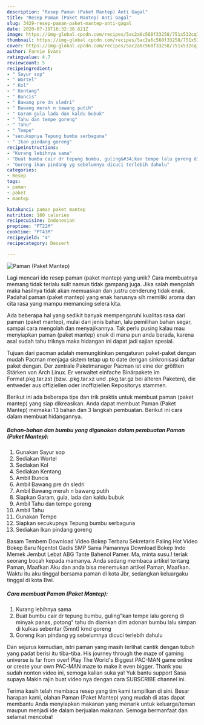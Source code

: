 ```yaml
---
description: "Resep Paman (Paket Mantep) Anti Gagal"
title: "Resep Paman (Paket Mantep) Anti Gagal"
slug: 3429-resep-paman-paket-mantep-anti-gagal
date: 2020-07-19T16:32:38.621Z
image: https://img-global.cpcdn.com/recipes/5ac2a6c568f33258/751x532cq70/paman-paket-mantep-foto-resep-utama.jpg
thumbnail: https://img-global.cpcdn.com/recipes/5ac2a6c568f33258/751x532cq70/paman-paket-mantep-foto-resep-utama.jpg
cover: https://img-global.cpcdn.com/recipes/5ac2a6c568f33258/751x532cq70/paman-paket-mantep-foto-resep-utama.jpg
author: Fannie Evans
ratingvalue: 4.7
reviewcount: 5
recipeingredient:
- " Sayur sop"
- " Wortel"
- " Kol"
- " Kentang"
- " Buncis"
- " Bawang pre dn sledri"
- " Bawang merah n bawang putih"
- " Garam gula lada dan kaldu bubuk"
- " Tahu dan tempe goreng"
- " Tahu"
- " Tempe"
- "secukupnya Tepung bumbu serbaguna"
- " Ikan pindang goreng"
recipeinstructions:
- "Kurang lebihnya sama"
- "Buat bumbu cair dr tepung bumbu, guling&#34;kan tempe lalu goreng di minyak panas, potong&#34; tahu dn diamkan dlm adonan bumbu lalu simpan di kulkas sebentar (5mnt) kmd goreng"
- "Goreng ikan pindang yg sebelumnya dicuci terlebih dahulu"
categories:
- Resep
tags:
- paman
- paket
- mantep

katakunci: paman paket mantep 
nutrition: 160 calories
recipecuisine: Indonesian
preptime: "PT22M"
cooktime: "PT43M"
recipeyield: "4"
recipecategory: Dessert

---
```



![Paman (Paket Mantep)](https://img-global.cpcdn.com/recipes/5ac2a6c568f33258/751x532cq70/paman-paket-mantep-foto-resep-utama.jpg)

Lagi mencari ide resep paman (paket mantep) yang unik? Cara membuatnya memang tidak terlalu sulit namun tidak gampang juga. Jika salah mengolah maka hasilnya tidak akan memuaskan dan justru cenderung tidak enak. Padahal paman (paket mantep) yang enak harusnya sih memiliki aroma dan cita rasa yang mampu memancing selera kita.

Ada beberapa hal yang sedikit banyak mempengaruhi kualitas rasa dari paman (paket mantep), mulai dari jenis bahan, lalu pemilihan bahan segar, sampai cara mengolah dan menyajikannya. Tak perlu pusing kalau mau menyiapkan paman (paket mantep) enak di mana pun anda berada, karena asal sudah tahu triknya maka hidangan ini dapat jadi sajian spesial.

Tujuan dari pacman adalah memungkinkan pengaturan paket-paket dengan mudah Pacman menjaga sistem tetap up to date dengan sinkronisasi daftar paket dengan. Der zentrale Paketmanager Pacman ist eine der größten Stärken von Arch Linux. Er verwaltet einfache Binärpakete im Format.pkg.tar.zst (bzw. .pkg.tar.xz und .pkg.tar.gz bei älteren Paketen), die entweder aus offiziellen oder inoffiziellen Repositorys stammen.


Berikut ini ada beberapa tips dan trik praktis untuk membuat paman (paket mantep) yang siap dikreasikan. Anda dapat membuat Paman (Paket Mantep) memakai 13 bahan dan 3 langkah pembuatan. Berikut ini cara dalam membuat hidangannya.

<!--inarticleads1-->

##### Bahan-bahan dan bumbu yang digunakan dalam pembuatan Paman (Paket Mantep):

1. Gunakan  Sayur sop
1. Sediakan  Wortel
1. Sediakan  Kol
1. Sediakan  Kentang
1. Ambil  Buncis
1. Ambil  Bawang pre dn sledri
1. Ambil  Bawang merah n bawang putih
1. Siapkan  Garam, gula, lada dan kaldu bubuk
1. Ambil  Tahu dan tempe goreng
1. Ambil  Tahu
1. Gunakan  Tempe
1. Siapkan secukupnya Tepung bumbu serbaguna
1. Sediakan  Ikan pindang goreng


Basam Tembem Download Video Bokep Terbaru Sekretaris Paling Hot Video Bokep Baru Ngentot Gadis SMP Sama Pamannya Download Bokep Indo Memek Jembut Lebat ABG Tante Bahenol Pamer. Ma, minta susu.! teriak seorang bocah kepada mamanya. Anda sedang membaca artikel tentang Paman, Maafkan Aku dan anda bisa menemukan artikel Paman, Maafkan. Waktu itu aku tinggal bersama paman di kota Jbr, sedangkan keluargaku tinggal di kota Bwi. 

<!--inarticleads2-->

##### Cara membuat Paman (Paket Mantep):

1. Kurang lebihnya sama
1. Buat bumbu cair dr tepung bumbu, guling&#34;kan tempe lalu goreng di minyak panas, potong&#34; tahu dn diamkan dlm adonan bumbu lalu simpan di kulkas sebentar (5mnt) kmd goreng
1. Goreng ikan pindang yg sebelumnya dicuci terlebih dahulu


Dan sejurus kemudian, istri paman yang masih terlihat cantik dengan tubuh yang padat berisi itu tiba-tiba. His journey through the maze of gaming universe is far from over! Play The World&#39;s Biggest PAC-MAN game online or create your own PAC-MAN maze to make it even bigger. Thank you sudah nonton video ini, semoga kalian suka ya! Yuk bantu support Sasa supaya Makin rajin buat video nya dengan cara SUBSCRIBE channel ini. 

Terima kasih telah membaca resep yang tim kami tampilkan di sini. Besar harapan kami, olahan Paman (Paket Mantep) yang mudah di atas dapat membantu Anda menyiapkan makanan yang menarik untuk keluarga/teman maupun menjadi ide dalam berjualan makanan. Semoga bermanfaat dan selamat mencoba!
